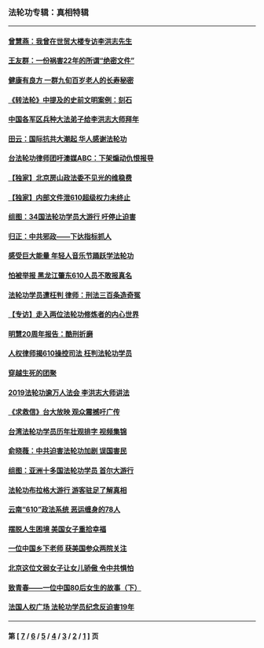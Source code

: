 ### 法轮功专辑：真相特辑
---
#### [曾慧燕：我曾在世贸大楼专访李洪志先生](../../pages/nf4389/n12898729.md?05180430) 
#### [王友群：一份祸害22年的所谓“绝密文件”](../../pages/nf4389/n12871750.md?05180430) 
#### [健康有良方 一群九旬百岁老人的长寿秘密](../../pages/nf4389/n12847475.md?05180430) 
#### [《转法轮》中提及的史前文明案例：刻石](../../pages/nf4389/n12758577.md?05180430) 
#### [中国各军区兵种大法弟子给李洪志大师拜年](../../pages/nf4389/n12750047.md?05180430) 
#### [田云：国际抗共大潮起 华人感谢法轮功](../../pages/nf4389/n12357708.md?05180430) 
#### [台法轮功律师团吁澳媒ABC：下架煽动仇恨报导](../../pages/nf4389/n12279917.md?05180430) 
#### [【独家】北京房山政法委不见光的维稳费](../../pages/nf4389/n12031979.md?05180430) 
#### [【独家】内部文件泄610超级权力未终止](../../pages/nf4389/n12023895.md?05180430) 
#### [组图：34国法轮功学员大游行 吁停止迫害](../../pages/nf4389/n11492658.md?05180430) 
#### [归正：中共邪政——下达指标抓人](../../pages/nf4389/n11474770.md?05180430) 
#### [感受巨大能量 年轻人音乐节踊跃学法轮功](../../pages/nf4389/n11441981.md?05180430) 
#### [怕被举报 黑龙江肇东610人员不敢报真名](../../pages/nf4389/n11436499.md?05180430) 
#### [法轮功学员遭枉判 律师：刑法三百条造奇冤](../../pages/nf4389/n11433943.md?05180430) 
#### [【专访】走入两位法轮功修炼者的内心世界](../../pages/nf4389/n11415623.md?05180430) 
#### [明慧20周年报告：酷刑折磨](../../pages/nf4389/n11387954.md?05180430) 
#### [人权律师揭610操控司法 枉判法轮功学员](../../pages/nf4389/n11313370.md?05180430) 
#### [穿越生死的团聚](../../pages/nf4389/n11258922.md?05180430) 
#### [2019法轮功逾万人法会 李洪志大师讲法](../../pages/nf4389/n11265303.md?05180430) 
#### [《求救信》台大放映 观众震撼吁广传](../../pages/nf4389/n10922251.md?05180430) 
#### [台湾法轮功学员历年壮观排字 视频集锦](../../pages/nf4389/n10878789.md?05180430) 
#### [俞晓薇：中共迫害法轮功加剧 误国害民](../../pages/nf4389/n10859260.md?05180430) 
#### [组图：亚洲十多国法轮功学员 首尔大游行](../../pages/nf4389/n10781149.md?05180430) 
#### [法轮功布拉格大游行 游客驻足了解真相](../../pages/nf4389/n10749360.md?05180430) 
#### [云南“610”政法系统 恶运缠身的78人](../../pages/nf4389/n10747534.md?05180430) 
#### [摆脱人生困境 美国女子重拾幸福](../../pages/nf4389/n10688678.md?05180430) 
#### [一位中国乡下老师 获美国参众两院关注](../../pages/nf4389/n10683927.md?05180430) 
#### [北京这位文弱女子让女儿骄傲 令中共惧怕](../../pages/nf4389/n10668341.md?05180430) 
#### [致青春——一位中国80后女生的故事（下）](../../pages/nf4389/n10642721.md?05180430) 
#### [法国人权广场 法轮功学员纪念反迫害19年](../../pages/nf4389/n10586601.md?05180430) 

---
#### 第 [ [7](./7.md?05180430) / [6](./6.md?05180430) / [5](./5.md?05180430) / [4](./4.md?05180430) / [3](./3.md?05180430) / [2](./2.md?05180430) / [1](./1.md?05180430) ] 页
